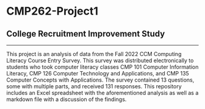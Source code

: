 # CMP262-Project1
## College Recruitment Improvement Study
---
This project is an analysis of data from the Fall 2022 CCM Computing Literacy Course Entry Survey.  This survey was distributed electronically to students who took computer literacy classes CMP 101 Computer Information Literacy, CMP 126 Computer Technology and Applications, and CMP 135 Computer Concepts with Applications.  The survey contained 13 questions, some with multiple parts, and received 131 responses.  This repository includes an Excel spreadsheet with the aforementioned analysis as well as a markdown file with a discussion of the findings.  